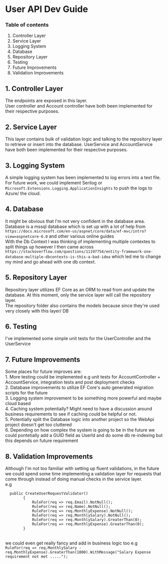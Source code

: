 # User API Dev Guide


### Table of contents 
1. Controller Layer
2. Service Layer
3. Logging System
4. Database
5. Repository Layer 
6. Testing
7. Future Improvements
8. Validation Improvements

## 1. Controller Layer
The endpoints are exposed in this layer. <br>
User controller and Account controller have both been implemented for their respective purposes.

## 2. Service Layer
This layer contains bulk of validation logic and talking to the repository layer to retrieve or insert into the database.
UserService and AccountService have both been implemented for their respective purposes.

## 3. Logging System
A simple logging system has been implemented to log errors into a text file. <br> 
For future work, we could implement Serilog or `Microsoft.Extensions.Logging.ApplicationInsights` to push the logs to Azure/ the cloud. 

## 4. Database
It might be obvious that I'm not very confident in the database area. <br>
Database is a mssql database which is set up with a lot of help from `https://docs.microsoft.com/en-us/aspnet/core/data/ef-mvc/intro?view=aspnetcore-6.0` and other various online guides <br>
With the Db Context I was thinking of implementing multiple contextes to split things up however I then came across `https://stackoverflow.com/questions/11197754/entity-framework-one-database-multiple-dbcontexts-is-this-a-bad-idea` which led me to change my mind and go ahead with one db context.


## 5. Repository Layer
Repository layer utilizes EF Core as an ORM to read from and update the database.
At this moment, only the service layer will call the repository layer. <br>
The repository folder also contains the models because since they're used very closely with this layer/ DB

## 6. Testing
I've implemented some simple unit tests for the UserController and the UserService

## 7. Future Improvements
Some places for future improves are: 
<br> 1. More testing could be implemented e.g unit tests for AccountController + AccountService, integration tests and post deployment checks<br> 2. Database improvements to utilize EF Core's auto generated migration scripts for the future <br> 3. Logging system improvement to be something more powerful and maybe cloud based <br> 4. Caching system potentially? Might need to have a discussion around business requirements to see if caching could be helpful or not.<br>5. Potentially split the Database logic into another project so the WebApi project doesn't get too cluttered<br>6. Depending on how complex the system is going to be in the future we could pontetially add a GUID field as UserId and do some db re-indexing but this depends on future requirement

## 8. Validation Improvements
Although I'm not too familiar with setting up fluent validations, in the future we could spend some time implementing a validation layer for requests that come through instead of doing manual checks in the service layer. <br>
e.g
```
  public CreateUserRequestValidator()
        { 
            RuleFor(req => req.Email).NotNull(); 
            RuleFor(req => req.Name).NotNull(); 
            RuleFor(req => req.MonthlyExpense).NotNull();
            RuleFor(req => req.MonthlySalary).NotNull();
            RuleFor(req => req.MonthlySalary).GreaterThan(0);
            RuleFor(req => req.MonthlyExpense).GreaterThan(0);
        }
```
<br> we could even get really fancy and add in business logic too e.g <br> 
`RuleFor(req => req.MonthlySalary - req.MonthlyExpense).GreaterThan(1000).WithMessage("Salary Expense requirement not met .....");`
